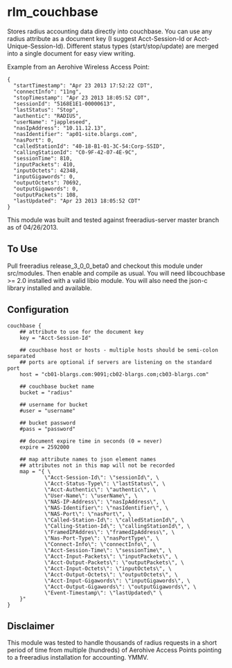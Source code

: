 rlm_couchbase
=============

Stores radius accounting data directly into couchbase. You can use any radius attribute as a document key (I suggest Acct-Session-Id or Acct-Unique-Session-Id).
Different status types (start/stop/update) are merged into a single document for easy view writing.

Example from an Aerohive Wireless Access Point:

    {
      "startTimestamp": "Apr 23 2013 17:52:22 CDT",
      "connectInfo": "11ng",
      "stopTimestamp": "Apr 23 2013 18:05:52 CDT",
      "sessionId": "5168E1E1-00000613",
      "lastStatus": "Stop",
      "authentic": "RADIUS",
      "userName": "jappleseed",
      "nasIpAddress": "10.11.12.13",
      "nasIdentifier": "ap01-site.blargs.com",
      "nasPort": 0,
      "calledStationId": "40-18-B1-01-3C-54:Corp-SSID",
      "callingStationId": "C0-9F-42-07-4E-9C",
      "sessionTime": 810,
      "inputPackets": 410,
      "inputOctets": 42348,
      "inputGigawords": 0,
      "outputOctets": 70692,
      "outputGigawords": 0,
      "outputPackets": 108,
      "lastUpdated": "Apr 23 2013 18:05:52 CDT"
    }

This module was built and tested against freeradius-server master branch as of 04/26/2013.

To Use
------

Pull freeradius release_3_0_0_beta0 and checkout this module under src/modules.  Then enable and compile as usual.
You will need libcouchbase >= 2.0 installed with a valid libio module.  You will also need the json-c library installed and available.

Configuration
-------------

    couchbase {
        ## attribute to use for the document key
        key = "Acct-Session-Id"

        ## couchbase host or hosts - multiple hosts should be semi-colon separated
        ## ports are optional if servers are listening on the standard port
        host = "cb01-blargs.com:9091;cb02-blargs.com;cb03-blargs.com"

        ## couchbase bucket name
        bucket = "radius"

        ## username for bucket
        #user = "username"

        ## bucket password
        #pass = "password"

        ## document expire time in seconds (0 = never)
        expire = 2592000

        ## map attribute names to json element names
        ## attributes not in this map will not be recorded
        map = "{ \
                \"Acct-Session-Id\": \"sessionId\", \
                \"Acct-Status-Type\": \"lastStatus\", \
                \"Acct-Authentic\": \"authentic\", \
                \"User-Name\": \"userName\", \
                \"NAS-IP-Address\": \"nasIpAddress\", \
                \"NAS-Identifier\": \"nasIdentifier\", \
                \"NAS-Port\": \"nasPort\", \
                \"Called-Station-Id\": \"calledStationId\", \
                \"Calling-Station-Id\": \"callingStationId\", \
                \"FramedIPAddres\": \"framedIpAddress\", \
                \"Nas-Port-Type\": \"nasPortType\", \
                \"Connect-Info\": \"connectInfo\", \
                \"Acct-Session-Time\": \"sessionTime\", \
                \"Acct-Input-Packets\": \"inputPackets\", \
                \"Acct-Output-Packets\": \"outputPackets\", \
                \"Acct-Input-Octets\": \"inputOctets\", \
                \"Acct-Output-Octets\": \"outputOctets\", \
                \"Acct-Input-Gigawords\": \"inputGigawords\", \
                \"Acct-Output-Gigawords\": \"outputGigawords\", \
                \"Event-Timestamp\": \"lastUpdated\" \
        }"
    }

Disclaimer
----------

This module was tested to handle thousands of radius requests in a short period of time from multiple (hundreds) of Aerohive Access Points pointing
to a freeradius installation for accounting.  YMMV.
